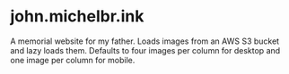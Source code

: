# john.michelbr.ink
A memorial website for my father. Loads images from an AWS S3 bucket and lazy loads them. Defaults to four images per column for desktop and one image per column for mobile.
